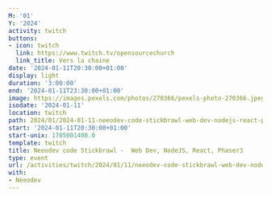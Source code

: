 ```yaml
---
M: '01'
Y: '2024'
activity: twitch
buttons:
- icon: twitch
  link: https://www.twitch.tv/opensourcechurch
  link_title: Vers la chaine
date: '2024-01-11T20:30:00+01:00'
display: light
duration: '3:00:00'
end: '2024-01-11T23:30:00+01:00'
image: https://images.pexels.com/photos/270366/pexels-photo-270366.jpeg
isodate: '2024-01-11'
location: twitch
path: 2024/01/2024-01-11-neeodev-code-stickbrawl-web-dev-nodejs-react-phaser3.md
start: '2024-01-11T20:30:00+01:00'
start-unix: 1705001400.0
template: twitch
title: Neeodev code Stickbrawl -  Web Dev, NodeJS, React, Phaser3
type: event
url: /activities/twitch/2024/01/11/neeodev-code-stickbrawl-web-dev-nodejs-react-phaser3
with:
- Neeodev
---
```

